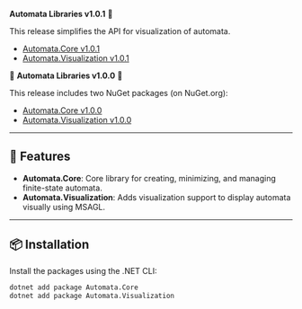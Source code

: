 ﻿ **Automata Libraries v1.0.1** 🎉  
 
 This release simplifies the API for visualization of automata. 

- [Automata.Core v1.0.1](https://www.nuget.org/packages/Automata.Core)  
- [Automata.Visualization v1.0.1](https://www.nuget.org/packages/Automata.Visualization)  

🎉 **Automata Libraries v1.0.0** 🎉  

This release includes two NuGet packages (on NuGet.org):  

- [Automata.Core v1.0.0](https://www.nuget.org/packages/Automata.Core)  
- [Automata.Visualization v1.0.0](https://www.nuget.org/packages/Automata.Visualization)  

---

## 🚀 Features  
- **Automata.Core**: Core library for creating, minimizing, and managing finite-state automata.  
- **Automata.Visualization**: Adds visualization support to display automata visually using MSAGL.  

---

## 📦 Installation  
Install the packages using the .NET CLI:

```bash
dotnet add package Automata.Core
dotnet add package Automata.Visualization